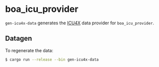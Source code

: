 # boa_icu_provider

`gen-icu4x-data` generates the [ICU4X](https://github.com/unicode-org/icu4x) data provider
for `boa_icu_provider`.

## Datagen

To regenerate the data:

```bash
$ cargo run --release --bin gen-icu4x-data
```
